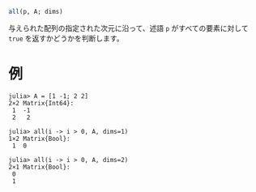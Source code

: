 ```julia
all(p, A; dims)
```

与えられた配列の指定された次元に沿って、述語 `p` がすべての要素に対して `true` を返すかどうかを判断します。

# 例

```jldoctest
julia> A = [1 -1; 2 2]
2×2 Matrix{Int64}:
 1  -1
 2   2

julia> all(i -> i > 0, A, dims=1)
1×2 Matrix{Bool}:
 1  0

julia> all(i -> i > 0, A, dims=2)
2×1 Matrix{Bool}:
 0
 1
```
